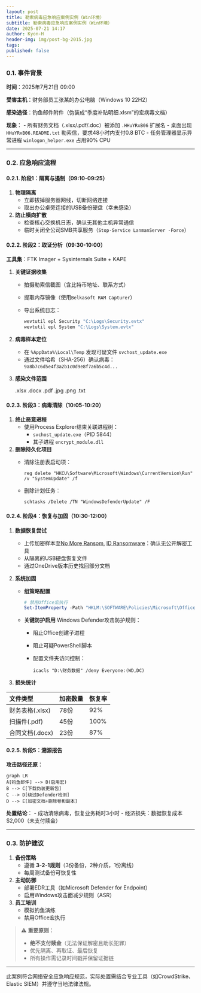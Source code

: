 ```yaml
---
layout: post
title: 勒索病毒应急响应案例实例（Win环境）
subtitle: 勒索病毒应急响应案例实例（Win环境）
date: 2025-07-21 14:17
author: Kyon-H
header-img: img/post-bg-2015.jpg
tags: 
published: false
---
```

### 0.1. **事件背景**

**时间**：2025年7月21日 09:00  

**受害主机**：财务部员工张某的办公电脑（Windows 10 22H2）

**感染途径**：钓鱼邮件附件（伪装成“季度补贴明细.xlsm”的宏病毒文档）

**现象**：
    - 所有财务文档（.xlsx/.pdf/.doc）被添加 `.HHuYRxB06` 扩展名
    - 桌面出现 `HHuYRxB06.README.txt` 勒索信，要求48小时内支付0.8 BTC
    - 任务管理器显示异常进程 `winlogon_helper.exe` 占用90% CPU

---

### 0.2. **应急响应流程**

#### 0.2.1. **阶段1：隔离与遏制（09:10-09:25）**

1. **物理隔离**
    - 立即拔掉服务器网线，切断网络连接
    - 取出办公桌旁连接的USB备份硬盘（幸未感染）
2. **防止横向扩散**
	- 检查核心交换机日志，确认无其他主机异常通信
	- 临时关闭全公司SMB共享服务（`Stop-Service LanmanServer -Force`）

#### 0.2.2. **阶段2：取证分析（09:30-10:00）**

**工具集**：FTK Imager + Sysinternals Suite + KAPE

1. **关键证据收集**
    - 拍摄勒索信截图（含比特币地址、联系方式）
    - 提取内存镜像（使用`Belkasoft RAM Capturer`）
    - 导出系统日志：

    	```powershell
      wevtutil epl Security "C:\Logs\Security.evtx"
      wevtutil epl System "C:\Logs\System.evtx"
    	```

2. **病毒样本定位**
    - 在 `%AppData%\Local\Temp` 发现可疑文件 `svchost_update.exe`
    - 通过文件哈希（SHA-256）确认病毒：`9a8b7c6d5e4f3a2b1c0d9e8f7a6b5c4d...`

3. **感染文件范围**

    .xlsx .docx .pdf .jpg .png .txt

#### 0.2.3. **阶段3：病毒清除（10:05-10:20）**

1. **终止恶意进程**
    - 使用Process Explorer结束关联进程树：
        - `svchost_update.exe`（PID 5844）
        - 其子进程 `encrypt_module.dll`
2. **删除持久化项目**
    - 清除注册表启动项：

        ```reg
        reg delete "HKCU\Software\Microsoft\Windows\CurrentVersion\Run" /v "SystemUpdate" /f
        ```

    - 删除计划任务：

        ```batch
        schtasks /Delete /TN "WindowsDefenderUpdate" /F
        ```

#### 0.2.4. **阶段4：恢复与加固（10:30-12:00）**

1. **数据恢复尝试**
    - 上传加密样本至[No More Ransom](https://www.nomoreransom.org/),  [ID Ransomware](https://id-ransomware.malwarehunterteam.com/)：确认无公开解密工具
    - 从隔离的USB硬盘恢复文件
    - 通过OneDrive版本历史找回部分文档

2. **系统加固**
    - **组策略配置**

        ```powershell
        # 禁用Office宏执行
        Set-ItemProperty -Path "HKLM:\SOFTWARE\Policies\Microsoft\Office\16.0\excel\security" -Name "VBAWarnings" -Value 4
        ```

    - **关键防护启用**
        Windows Defender攻击防护规则：
        - 阻止Office创建子进程
        - 阻止可疑PowerShell脚本
        - 配置文件夹访问控制：

          ```batch
          icacls "D:\财务数据" /deny Everyone:(WD,DC)
          ```

3. **损失统计**

| 文件类型        | 加密数量 | 恢复率  |
| :---------- | :--- | :--- |
| 财务表格(.xlsx) | 78份  | 92%  |
| 扫描件(.pdf)   | 45份  | 100% |
| 合同文档(.docx) | 23份  | 87%  |

#### 0.2.5. **阶段5：溯源报告**

**攻击路径还原**：

```mermaid
graph LR
A[钓鱼邮件] --> B(启用宏)
B --> C[下载伪装更新包]
C --> D[绕过Defender检测]
D --> E[加密文档+删除卷影副本]
```

**处置结论**：
    - 成功清除病毒，恢复业务耗时3小时
    - 经济损失：数据恢复成本$2,000（未支付赎金）
  
---

### 0.3. **防护建议**

1. **备份策略**
    - 遵循 **3-2-1规则**（3份备份，2种介质，1份离线）
    - 每周测试备份可恢复性
2. **主动防御**
    - 部署EDR工具（如Microsoft Defender for Endpoint）
    - 启用Windows攻击面减少规则（ASR）
3. **员工培训**
    - 模拟钓鱼演练
    - 禁用Office宏执行

> ⚠️ **重要原则**：
>
> - **绝不支付赎金**（无法保证解密且助长犯罪）
> - 优先隔离、再取证、最后恢复
> - 所有操作需记录时间戳并保留证据链

---

此案例符合网络安全应急响应规范，实际处置需结合专业工具（如CrowdStrike、Elastic SIEM）并遵守当地法律法规。
